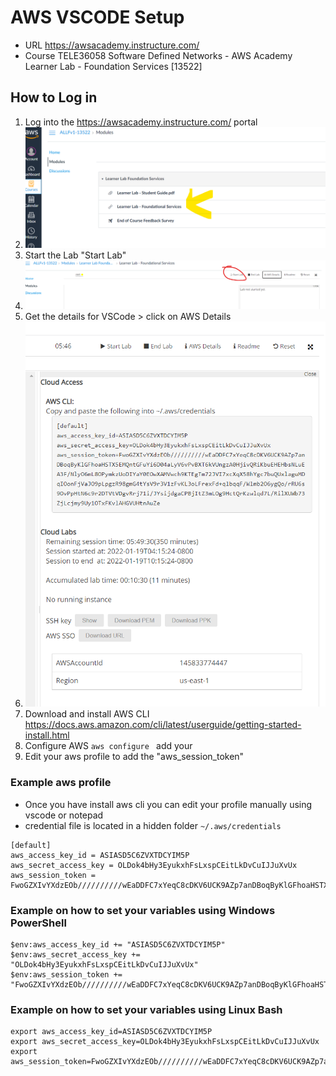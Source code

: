 # AWS VSCODE Setup

* URL https://awsacademy.instructure.com/
* Course TELE36058 Software Defined Networks - AWS Academy Learner Lab - Foundation Services [13522]

## How to Log in 
1. Log into the https://awsacademy.instructure.com/ portal
2. ![image1](image1.png)
3. Start the Lab "Start Lab"
4. ![image2](image2.png)
5. Get the details for VSCode > click on AWS Details
6. ![image3](image3.png)
7. Download and install AWS CLI https://docs.aws.amazon.com/cli/latest/userguide/getting-started-install.html 
8. Configure AWS ```aws configure ``` add your 
9. Edit your aws profile to add the "aws_session_token" 


### Example aws profile
* Once you have install aws cli you can edit your profile manually using vscode or notepad
* credential file is located in a hidden folder ```~/.aws/credentials```

```
[default]
aws_access_key_id = ASIASD5C6ZVXTDCYIM5P
aws_secret_access_key = OLDok4bHy3EyukxhFsLxspCEitLkDvCuIJJuXvUx
aws_session_token = FwoGZXIvYXdzEOb//////////wEaDDFC7xYeqC8cDKV6UCK9AZp7anDBoqByKlGFhoaHSTX5EMQntGFuYi6D04aLyV6vPvBXT6kVUngzA0HjivQRiKbuEHEHbsNLuEA3F/NlyO6mL8OPymkzUoDIYaY0EOwXAMVwch9KTEgTm72JVI7xcXqX58hYgc7buQUxlaguMDqIOonFjVaJO9pLpgzR98gmG4tYsV9r3V1zFvKL3oLFrexFd+qlbqqF/Wlmb2O6ygQo/rRU6s9OvPpHtN6c9r2DTVtVDgvRrj71i/JYsijdgaCPBjItZ3mLOg9HctQrKzwlqd7L/RilXUWb73ZjLcjmy9Uy1OTxFKvlAHGVUHtnAuZe
```

### Example on how to set your variables using Windows PowerShell

```
$env:aws_access_key_id += "ASIASD5C6ZVXTDCYIM5P"
$env:aws_secret_access_key += "OLDok4bHy3EyukxhFsLxspCEitLkDvCuIJJuXvUx"
$env:aws_session_token += "FwoGZXIvYXdzEOb//////////wEaDDFC7xYeqC8cDKV6UCK9AZp7anDBoqByKlGFhoaHSTX5EMQntGFuYi6D04aLyV6vPvBXT6kVUngzA0HjivQRiKbuEHEHbsNLuEA3F/NlyO6mL8OPymkzUoDIYaY0EOwXAMVwch9KTEgTm72JVI7xcXqX58hYgc7buQUxlaguMDqIOonFjVaJO9pLpgzR98gmG4tYsV9r3V1zFvKL3oLFrexFd+qlbqqF/Wlmb2O6ygQo/rRU6s9OvPpHtN6c9r2DTVtVDgvRrj71i/JYsijdgaCPBjItZ3mLOg9HctQrKzwlqd7L/RilXUWb73ZjLcjmy9Uy1OTxFKvlAHGVUHtnAuZe"
```


### Example on how to set your variables using Linux Bash

```
export aws_access_key_id=ASIASD5C6ZVXTDCYIM5P
export aws_secret_access_key=OLDok4bHy3EyukxhFsLxspCEitLkDvCuIJJuXvUx
export aws_session_token=FwoGZXIvYXdzEOb//////////wEaDDFC7xYeqC8cDKV6UCK9AZp7anDBoqByKlGFhoaHSTX5EMQntGFuYi6D04aLyV6vPvBXT6kVUngzA0HjivQRiKbuEHEHbsNLuEA3F/NlyO6mL8OPymkzUoDIYaY0EOwXAMVwch9KTEgTm72JVI7xcXqX58hYgc7buQUxlaguMDqIOonFjVaJO9pLpgzR98gmG4tYsV9r3V1zFvKL3oLFrexFd+qlbqqF/Wlmb2O6ygQo/rRU6s9OvPpHtN6c9r2DTVtVDgvRrj71i/JYsijdgaCPBjItZ3mLOg9HctQrKzwlqd7L/RilXUWb73ZjLcjmy9Uy1OTxFKvlAHGVUHtnAuZe
```
